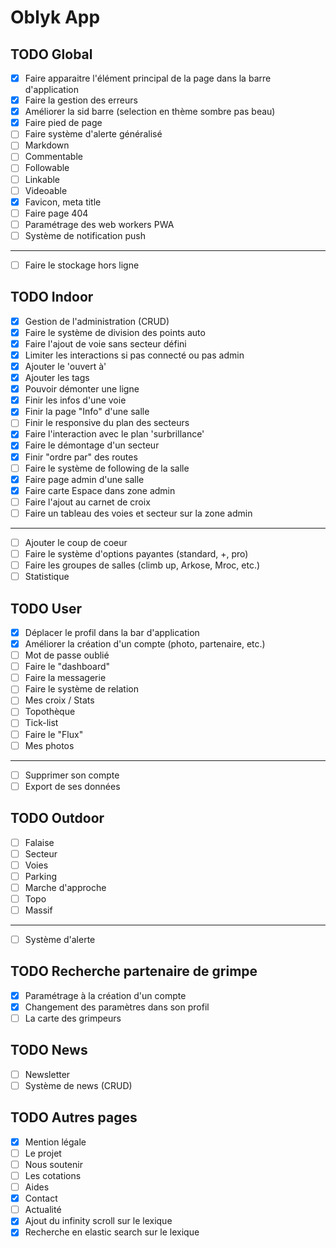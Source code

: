 # Oblyk App

## TODO Global
- [x] Faire apparaitre l'élément principal de la page dans la barre d'application
- [x] Faire la gestion des erreurs
- [x] Améliorer la sid barre (selection en thème sombre pas beau)
- [x] Faire pied de page
- [ ] Faire système d'alerte généralisé
- [ ] Markdown
- [ ] Commentable
- [ ] Followable
- [ ] Linkable
- [ ] Videoable
- [x] Favicon, meta title
- [ ] Faire page 404
- [ ] Paramétrage des web workers PWA
- [ ] Système de notification push
___
- [ ] Faire le stockage hors ligne

## TODO Indoor
- [x] Gestion de l'administration (CRUD)
- [x] Faire le système de division des points auto
- [x] Faire l'ajout de voie sans secteur défini
- [x] Limiter les interactions si pas connecté ou pas admin
- [x] Ajouter le 'ouvert à'
- [x] Ajouter les tags
- [x] Pouvoir démonter une ligne
- [x] Finir les infos d'une voie
- [x] Finir la page "Info" d'une salle
- [ ] Finir le responsive du plan des secteurs
- [x] Faire l'interaction avec le plan 'surbrillance'
- [x] Faire le démontage d'un secteur
- [x] Finir "ordre par" des routes
- [ ] Faire le système de following de la salle
- [x] Faire page admin d'une salle
- [x] Faire carte Espace dans zone admin
- [ ] Faire l'ajout au carnet de croix
- [ ] Faire un tableau des voies et secteur sur la zone admin
___
- [ ] Ajouter le coup de coeur
- [ ] Faire le système d'options payantes (standard, +, pro)
- [ ] Faire les groupes de salles (climb up, Arkose, Mroc, etc.)
- [ ] Statistique

## TODO User
- [x] Déplacer le profil dans la bar d'application
- [x] Améliorer la création d'un compte (photo, partenaire, etc.)
- [ ] Mot de passe oublié
- [ ] Faire le "dashboard"
- [ ] Faire la messagerie
- [ ] Faire le système de relation
- [ ] Mes croix / Stats
- [ ] Topothèque
- [ ] Tick-list
- [ ] Faire le "Flux"
- [ ] Mes photos
---
- [ ] Supprimer son compte 
- [ ] Export de ses données

## TODO Outdoor
- [ ] Falaise
- [ ] Secteur
- [ ] Voies
- [ ] Parking
- [ ] Marche d'approche
- [ ] Topo
- [ ] Massif
---
- [ ] Système d'alerte

## TODO Recherche partenaire de grimpe
- [X] Paramétrage à la création d'un compte
- [X] Changement des paramètres dans son profil
- [ ] La carte des grimpeurs

## TODO News
- [ ] Newsletter
- [ ] Système de news (CRUD)

## TODO Autres pages
- [x] Mention légale
- [ ] Le projet
- [ ] Nous soutenir
- [ ] Les cotations
- [ ] Aides
- [x] Contact
- [ ] Actualité
- [x] Ajout du infinity scroll sur le lexique
- [x] Recherche en elastic search sur le lexique
